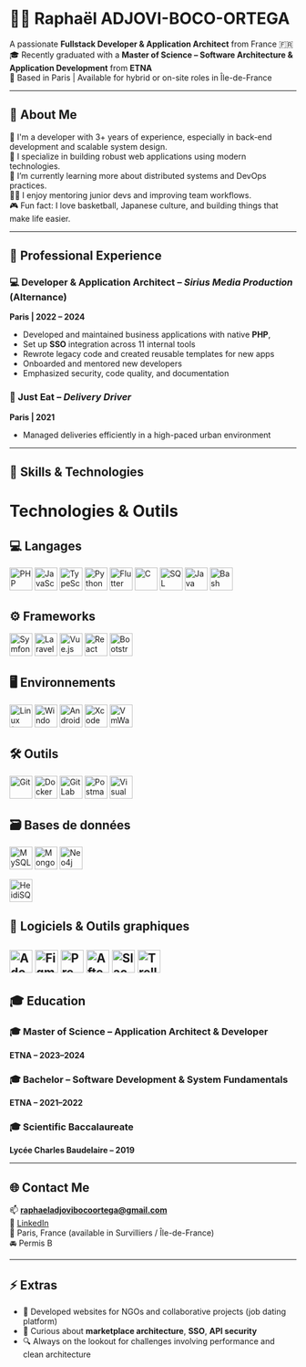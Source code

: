 # 👨‍💻 Raphaël ADJOVI-BOCO-ORTEGA

A passionate **Fullstack Developer & Application Architect** from France 🇫🇷  
🎓 Recently graduated with a **Master of Science – Software Architecture & Application Development** from **ETNA**  
📍 Based in Paris | Available for hybrid or on-site roles in Île-de-France

---

## 🚀 About Me

🔧 I'm a developer with 3+ years of experience, especially in back-end development and scalable system design.  
🎯 I specialize in building robust web applications using modern technologies.  
🌱 I’m currently learning more about distributed systems and DevOps practices.  
👨‍🏫 I enjoy mentoring junior devs and improving team workflows.  
🎮 Fun fact: I love basketball, Japanese culture, and building things that make life easier.

---

## 💼 Professional Experience

### 💻 Developer & Application Architect – *Sirius Media Production* (Alternance)  
**Paris | 2022 – 2024**  
- Developed and maintained business applications with native **PHP**,  
- Set up **SSO** integration across 11 internal tools  
- Rewrote legacy code and created reusable templates for new apps  
- Onboarded and mentored new developers  
- Emphasized security, code quality, and documentation

### 🛵 Just Eat – *Delivery Driver*  
**Paris | 2021**  
- Managed deliveries efficiently in a high-paced urban environment  

---

## 🧠 Skills & Technologies
# Technologies & Outils

## 💻 Langages
 <img
    src="https://cdn.jsdelivr.net/gh/devicons/devicon/icons/php/php-original.svg"
    title="PHP"
    width="40"
    height="40"
  />
  <img
    src="https://cdn.jsdelivr.net/gh/devicons/devicon/icons/javascript/javascript-original.svg"
    title="JavaScript"
    width="40"
    height="40"
  />
  <img
    src="https://cdn.jsdelivr.net/gh/devicons/devicon/icons/typescript/typescript-original.svg"
    title="TypeScript"
    width="40"
    height="40"
  />
  <img
    src="https://cdn.jsdelivr.net/gh/devicons/devicon/icons/python/python-original.svg"
    title="Python"
    width="40"
    height="40"
  />
  <img
    src="https://cdn.jsdelivr.net/gh/devicons/devicon/icons/flutter/flutter-original.svg"
    title="Flutter"
    width="40"
    height="40"
  />
  <img
    src="https://cdn.jsdelivr.net/gh/devicons/devicon/icons/c/c-original.svg"
    title="C"
    width="40"
    height="40"
  />
  <img
    src="https://cdn.jsdelivr.net/gh/devicons/devicon/icons/mysql/mysql-original.svg"
    title="SQL"
    width="40"
    height="40"
  />
  <img
    src="https://cdn.jsdelivr.net/gh/devicons/devicon/icons/java/java-original.svg"
    title="Java"
    width="40"
    height="40"
  />
  <img
    src="https://cdn.jsdelivr.net/gh/devicons/devicon/icons/bash/bash-original.svg"
    title="Bash"
    width="40"
    height="40"
  />

## ⚙️ Frameworks
  <img
    src="https://cdn.jsdelivr.net/gh/devicons/devicon/icons/symfony/symfony-original.svg"
    title="Symfony"
    width="40"
    height="40"
  />
<img
    src="https://img.icons8.com/ios-filled/50/ff2d20/laravel.png"
    title="Laravel"
    width="40"
    height="40"
  />
  <img
    src="https://cdn.jsdelivr.net/gh/devicons/devicon/icons/vuejs/vuejs-original.svg"
    title="Vue.js"
    width="40"
    height="40"
  />
  <img
    src="https://cdn.jsdelivr.net/gh/devicons/devicon/icons/react/react-original.svg"
    title="React"
    width="40"
    height="40"
  />
  <img
    src="https://cdn.jsdelivr.net/gh/devicons/devicon/icons/bootstrap/bootstrap-plain.svg"
    title="Bootstrap"
    width="40"
    height="40"
  />

## 🖥️ Environnements
  <img
    src="https://cdn.jsdelivr.net/gh/devicons/devicon/icons/linux/linux-original.svg"
    title="Linux (Debian)"
    width="40"
    height="40"
  />
  <img
    src="https://cdn.jsdelivr.net/gh/devicons/devicon/icons/windows8/windows8-original.svg"
    title="Windows"
    width="40"
    height="40"
  />
  <img
    src="https://cdn.jsdelivr.net/gh/devicons/devicon/icons/androidstudio/androidstudio-original.svg"
    title="Android Studio"
    width="40"
    height="40"
  />
  <img
    src="https://cdn.jsdelivr.net/gh/devicons/devicon/icons/xcode/xcode-original.svg"
    title="Xcode"
    width="40"
    height="40"
  />
  <img
    src="https://img.icons8.com/color/48/000000/vmware.png"
    title="VmWare"
    width="40"
    height="40"
  />

## 🛠️ Outils
  <img
    src="https://cdn.jsdelivr.net/gh/devicons/devicon/icons/git/git-original.svg"
    title="Git"
    width="40"
    height="40"
  />
  <img
    src="https://cdn.jsdelivr.net/gh/devicons/devicon/icons/docker/docker-original.svg"
    title="Docker"
    width="40"
    height="40"
  />
  <img
    src="https://cdn.jsdelivr.net/gh/devicons/devicon/icons/gitlab/gitlab-original.svg"
    title="GitLab CI"
    width="40"
    height="40"
  />
  <img
    src="https://cdn.jsdelivr.net/gh/devicons/devicon/icons/postman/postman-original.svg"
    title="Postman"
    width="40"
    height="40"
  />
  <img
  src="https://cdn.jsdelivr.net/gh/devicons/devicon/icons/vscode/vscode-original.svg"
  title="Visual Studio Code"
  width="40"
  height="40"
/>

## 🗃️ Bases de données
  <img
    src="https://cdn.jsdelivr.net/gh/devicons/devicon/icons/mysql/mysql-original.svg"
    title="MySQL / MariaDB"
    width="40"
    height="40"
  />
  <img
    src="https://cdn.jsdelivr.net/gh/devicons/devicon/icons/mongodb/mongodb-original.svg"
    title="MongoDB"
    width="40"
    height="40"
  />
<img
    src="https://cdn.jsdelivr.net/gh/devicons/devicon/icons/neo4j/neo4j-original.svg"
    title="Neo4j"
    width="40"
    height="40"
  />

  <img
    src="https://img.icons8.com/external-outline-juicy-fish/60/000000/external-sql-coding-and-development-outline-outline-juicy-fish.png"
    title="HeidiSQL"
    width="40"
    height="40"
  />

## 🎨 Logiciels & Outils graphiques

  <img
    src="https://img.icons8.com/fluency/48/000000/adobe-xd--v1.png"
    title="Adobe XD"
    width="40"
    height="40"
  />
  <img
    src="https://cdn.jsdelivr.net/gh/devicons/devicon/icons/figma/figma-original.svg"
    title="Figma"
    width="40"
    height="40"
  />
  <img
    src="https://img.icons8.com/color/48/000000/adobe-premiere-pro--v1.png"
    title="Premiere Pro"
    width="40"
    height="40"
  />
  <img
    src="https://img.icons8.com/fluency/48/000000/adobe-after-effects.png"
    title="After Effects"
    width="40"
    height="40"
  />
  <img
    src="https://cdn.jsdelivr.net/gh/devicons/devicon/icons/slack/slack-original.svg"
    title="Slack"
    width="40"
    height="40"
  />
  <img
    src="https://cdn.jsdelivr.net/gh/devicons/devicon/icons/trello/trello-plain.svg"
    title="Trello"
    width="40"
    height="40"
  />
---


## 🎓 Education

### 🎓 Master of Science – Application Architect & Developer  
**ETNA – 2023–2024**

### 🎓 Bachelor – Software Development & System Fundamentals  
**ETNA – 2021–2022**

### 🎓 Scientific Baccalaureate  
**Lycée Charles Baudelaire – 2019**

---

## 🌐 Contact Me

📫 **raphaeladjovibocoortega@gmail.com**  
🔗 [LinkedIn](https://www.linkedin.com/in/adjovi-raphael/)  
📍 Paris, France (available in Survilliers / Île-de-France)  
🚘 Permis B

---

## ⚡ Extras

- 📁 Developed websites for NGOs and collaborative projects (job dating platform)
- 🧠 Curious about **marketplace architecture**, **SSO**, **API security**
- 🔍 Always on the lookout for challenges involving performance and clean architecture
